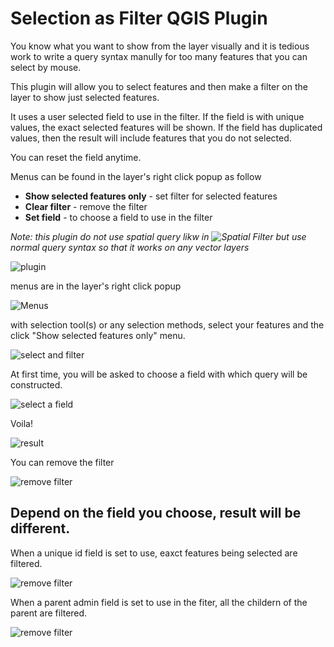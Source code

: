 # Selection as Filter QGIS Plugin
 You know what you want to show from the layer visually and it is tedious work to write a query syntax manully for too many features that you can select by mouse.

 This plugin will allow you to select features and then make a filter on the layer to show just selected features.
 
 It uses a user selected field to use in the filter. If the field is with unique values, the exact selected features will be shown. If the field has duplicated values, then the result will include features that you do not selected.

 You can reset the field anytime.

Menus can be found in the layer's right click popup as follow
 - **Show selected features only** - set filter for selected features
 - **Clear filter** - remove the filter
 - **Set field** - to choose a field to use in the filter

*Note: this plugin do not use spatial query likw in ![Spatial Filter](https://github.com/WhereGroup/spatial_filter) but use normal query syntax so that it works on any vector layers*

![plugin](images/plugin.jpg)

menus are in the layer's right click popup

![Menus](images/menus.jpg)

with selection tool(s) or any selection methods, select your features and the click "Show selected features only" menu.

![select and filter](images/select_and_filter.jpg)

At first time, you will be asked to choose a field with which query will be constructed.

![select a field](images/select_a_field.jpg)

Voila!

![result](images/results.jpg)

You can remove the filter

![remove filter](images/remove_filter.jpg)

## Depend on the field you choose, result will be different.

When a unique id field is set to use, eaxct features being selected are filtered.

![remove filter](images/unique_field_results.jpg)

When a parent admin field is set to use in the fiter, all the childern of the parent are filtered.

![remove filter](images/nonunique_field_results.png)
